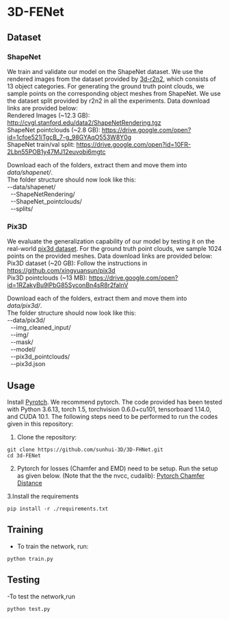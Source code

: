 # 3D-FENet

## Dataset

### ShapeNet
We train and validate our model on the ShapeNet dataset. We use the rendered images from the dataset provided by <a href="https://github.com/chrischoy/3D-R2N2" target="_blank" >3d-r2n2</a>, which consists of 13 object categories. For generating the ground truth point clouds, we sample points on the corresponding object meshes from ShapeNet. We use the dataset split provided by r2n2 in all the experiments. Data download links are provided below:<br>
Rendered Images (~12.3 GB): http://cvgl.stanford.edu/data2/ShapeNetRendering.tgz <br>
ShapeNet pointclouds (~2.8 GB): https://drive.google.com/open?id=1cfoe521iTgcB_7-g_98GYAqO553W8Y0g <br>
ShapeNet train/val split: https://drive.google.com/open?id=10FR-2Lbn55POB1y47MJ12euvobi6mgtc

Download each of the folders, extract them and move them into *data/shapenet/*.<br>
The folder structure should now look like this:<br>
--data/shapenet/<br>
&nbsp;&nbsp;--ShapeNetRendering/<br>
&nbsp;&nbsp;--ShapeNet_pointclouds/<br>
&nbsp;&nbsp;--splits/<br>

### Pix3D
We evaluate the generalization capability of our model by testing it on the real-world <a href="https://github.com/xingyuansun/pix3d">pix3d dataset</a>. For the ground truth point clouds, we sample 1024 points on the provided meshes. Data download links are provided below:<br>
Pix3D dataset (~20 GB): Follow the instructions in https://github.com/xingyuansun/pix3d <br>
Pix3D pointclouds (~13 MB): https://drive.google.com/open?id=1RZakyBu9lPbG85SyconBn4sR8r2faInV

Download each of the folders, extract them and move them into *data/pix3d/*.<br>
The folder structure should now look like this:<br>
--data/pix3d/<br>
&nbsp;&nbsp;--img_cleaned_input/<br>
&nbsp;&nbsp;--img/<br>
&nbsp;&nbsp;--mask/<br>
&nbsp;&nbsp;--model/<br>
&nbsp;&nbsp;--pix3d_pointclouds/<br>
&nbsp;&nbsp;--pix3d.json<br>

## Usage
Install [Pyrotch](https://pytorch.org/get-started/previous-versions/). We recommend pytorch. The code provided has been tested with Python 3.6.13, torch 1.5, torchvision 0.6.0+cu101, tensorboard 1.14.0, and CUDA 10.1. The following steps need to be performed to run the codes given in this repository:

1. Clone the repository:
```shell
git clone https://github.com/sunhui-3D/3D-FHNet.git
cd 3d-FENet
```
2. Pytorch for losses (Chamfer and EMD)  need to be setup. Run the setup as given below. (Note that the the nvcc, cudalib):
[Pytorch Chamfer Distance](https://github.com/ThibaultGROUEIX/ChamferDistancePytorch.git)

3.Install the requirements
```
pip install -r ./requirements.txt
```

## Training
- To train the network, run:
```shell
python train.py
```

## Testing
-To test the network,run
```shell
python test.py
```

